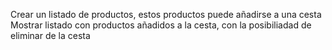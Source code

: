 Crear un listado de productos, estos productos puede añadirse a una cesta
Mostrar listado con productos añadidos a la cesta, con la posibiliadad de eliminar de la cesta